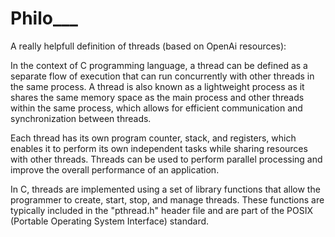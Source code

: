 # Philo___

A really helpfull definition of threads (based on OpenAi resources):

In the context of C programming language, a thread can be defined as a separate flow of execution that can run concurrently with other threads in the same process. 
A thread is also known as a lightweight process as it shares the same memory space as the main process and other threads within the same process, 
which allows for efficient communication and synchronization between threads.

Each thread has its own program counter, stack, and registers, which enables it to perform its own independent tasks while sharing resources with other threads. 
Threads can be used to perform parallel processing and improve the overall performance of an application.

In C, threads are implemented using a set of library functions that allow the programmer to create, start, stop, and manage threads. These functions are typically included in the "pthread.h" header file and are part of the POSIX (Portable Operating System Interface) standard.
